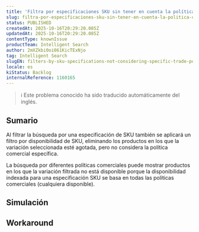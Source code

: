 ```yaml
---
title: 'Filtra por especificaciones SKU sin tener en cuenta la política comercial específica'
slug: filtra-por-especificaciones-sku-sin-tener-en-cuenta-la-politica-comercial-especifica
status: PUBLISHED
createdAt: 2025-10-16T20:29:20.085Z
updatedAt: 2025-10-16T20:29:20.085Z
contentType: knownIssue
productTeam: Intelligent Search
author: 2mXZkbi0oi061KicTExNjo
tag: Intelligent Search
slugEN: filters-by-sku-specifications-not-considering-specific-trade-policy
locale: es
kiStatus: Backlog
internalReference: 1160165
---
```


>ℹ️ Este problema conocido ha sido traducido automáticamente del inglés.

## Sumario


Al filtrar la búsqueda por una especificación de SKU también se aplicará un filtro por disponibilidad de SKU, eliminando los productos en los que la variación seleccionada esté agotada, pero no considera la política comercial específica.

La búsqueda por diferentes políticas comerciales puede mostrar productos en los que la variación filtrada no está disponible porque la disponibilidad indexada para una especificación SKU se basa en todas las políticas comerciales (cualquiera disponible).

## Simulación

## Workaround

